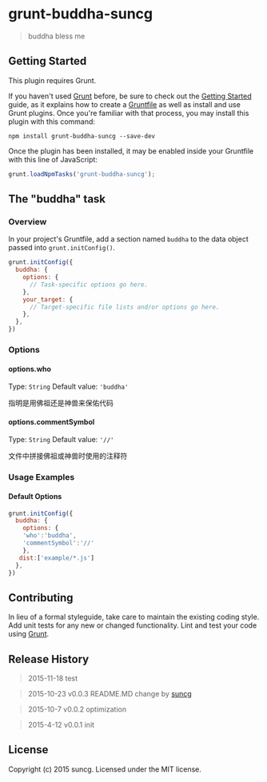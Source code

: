 # grunt-buddha-suncg

> buddha bless me

## Getting Started
This plugin requires Grunt.

If you haven't used [Grunt](http://gruntjs.com/) before, be sure to check out the [Getting Started](http://gruntjs.com/getting-started) guide, as it explains how to create a [Gruntfile](http://gruntjs.com/sample-gruntfile) as well as install and use Grunt plugins. Once you're familiar with that process, you may install this plugin with this command:

```shell
npm install grunt-buddha-suncg --save-dev
```

Once the plugin has been installed, it may be enabled inside your Gruntfile with this line of JavaScript:

```js
grunt.loadNpmTasks('grunt-buddha-suncg');
```

## The "buddha" task

### Overview
In your project's Gruntfile, add a section named `buddha` to the data object passed into `grunt.initConfig()`.

```js
grunt.initConfig({
  buddha: {
    options: {
      // Task-specific options go here.
    },
    your_target: {
      // Target-specific file lists and/or options go here.
    },
  },
})
```

### Options

#### options.who
Type: `String`
Default value: `'buddha'`


指明是用佛祖还是神兽来保佑代码

#### options.commentSymbol
Type: `String`
Default value: `'//'`

文件中拼接佛祖或神兽时使用的注释符

### Usage Examples

#### Default Options

```js
grunt.initConfig({
  buddha: {
    options: {
    'who':'buddha',
    'commentSymbol':'//'
    },
   dist:['example/*.js']
  },
})
```



## Contributing
In lieu of a formal styleguide, take care to maintain the existing coding style. Add unit tests for any new or changed functionality. Lint and test your code using [Grunt](http://gruntjs.com/).


## Release History
> 2015-11-18 test

> 2015-10-23 v0.0.3 README.MD change by [suncg](http://www.sunchenguang.com/)

> 2015-10-7 v0.0.2 optimization

> 2015-4-12 v0.0.1 init

## License
Copyright (c) 2015 suncg. Licensed under the MIT license.
